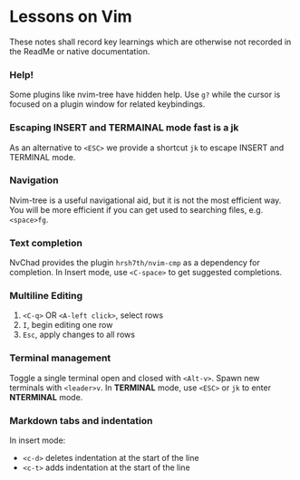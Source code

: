 # Lessons on Vim

These notes shall record key learnings which are otherwise not recorded in the ReadMe or native documentation.

### Help!

Some plugins like nvim-tree have hidden help.
Use `g?` while the cursor is focused on a plugin window for related keybindings.

### Escaping INSERT and TERMAINAL mode fast is a jk

As an alternative to `<ESC>` we provide a shortcut `jk` to escape INSERT and TERMINAL mode.

### Navigation

Nvim-tree is a useful navigational aid, but it is not the most efficient way.
You will be more efficient if you can get used to searching files, e.g. `<space>fg`.

### Text completion

NvChad provides the plugin `hrsh7th/nvim-cmp` as a dependency for completion.
In Insert mode, use `<C-space>` to get suggested completions. 

### Multiline Editing

1. `<C-q>` OR `<A-left click>`, select rows 
2. `I`, begin editing one row
3. `Esc`, apply changes to all rows

### Terminal management

Toggle a single terminal open and closed with `<Alt-v>`. 
Spawn new terminals with `<leader>v`.
In **TERMINAL** mode, use `<ESC>` or `jk` to enter **NTERMINAL** mode.

### Markdown tabs and indentation

In insert mode:
* `<c-d>` deletes indentation at the start of the line
* `<c-t>` adds indentation at the start of the line
